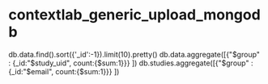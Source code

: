 # contextlab_generic_upload_mongodb
 
db.data.find().sort({'_id':-1}).limit(10).pretty()
db.data.aggregate([{"$group" : {_id:"$study_uid", count:{$sum:1}}} ])
db.studies.aggregate([{"$group" : {_id:"$email", count:{$sum:1}}} ])